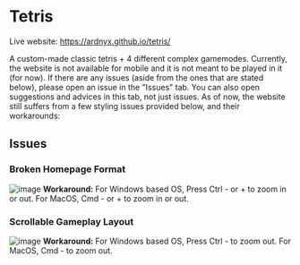 # Tetris

Live website: https://ardnyx.github.io/tetris/

A custom-made classic tetris + 4 different complex gamemodes. Currently, the website is not available for mobile and it is not meant to be played in it (for now). If there are any issues (aside from the ones that are stated below), please open an issue in the "Issues" tab. You can also open suggestions and advices in this tab, not just issues. As of now, the website still suffers from a few styling issues provided below, and their workarounds: 

## Issues
### Broken Homepage Format
![image](https://github.com/ardnyx/tetris/assets/86859621/4af51511-d716-46e1-8625-c70ef825a264)
<b>Workaround:</b> For Windows based OS, Press Ctrl - or + to zoom in or out. For MacOS, Cmd - or + to zoom in or out.

### Scrollable Gameplay Layout
![image](https://github.com/ardnyx/tetris/assets/86859621/2d06fcea-6dd2-4d49-a358-2220d0feb42c)
<b>Workaround:</b> For Windows based OS, Press Ctrl - to zoom out. For MacOS, Cmd - to zoom out.
